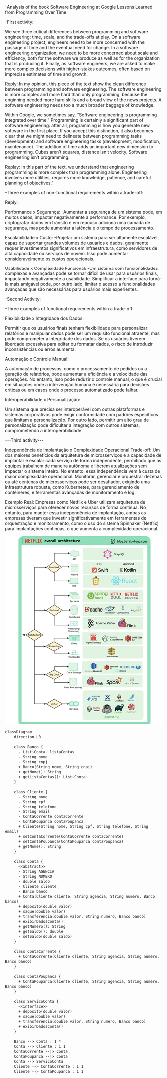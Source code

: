-Analysis of the book Software Engineering at Google Lessons Learned from Programming Over Time

-First activity:

We see three critical differences between programming and software engineering: time, scale, and the trade-offs at play. On a software engineering project, engineers need to be more concerned with the passage of time and the eventual need for change. In a software engineering organization, we need to be more concerned about scale and efficiency, both for the software we produce as well as for the organization that is producing it. Finally, as software engineers, we are asked to make more complex decisions with higher-stakes outcomes, often based on imprecise estimates of time and growth.

Reply: In my opinion, this piece of the text show the clean difference between programming and software engineering. The software engineering is more complex and more hard than only programming, because the enginning needed more hard skills and a broad view of the news projects. A software engineering needs too a much broader baggage of knowledge. 

Within Google, we sometimes say, “Software engineering is programming integrated over time.” Programming is certainly a significant part of software engineering: after all, programming is how you generate new software in the first place. If you accept this distinction, it also becomes clear that we might need to delineate between programming tasks (development) and software engineering tasks (development, modification, maintenance). The addition of time adds an important new dimension to programming. Cubes aren’t squares, distance isn’t velocity. Software engineering isn’t programming.

Replay: In this part of the text, we understand that engineering programming is more complex than programming alone. Engineering involves more utilities, requires more knowledge, patience, and careful planning of objectives."

-Three examples of non-functional requirements within a trade-off:

Reply: 

Performance x Segurança:
-Aumentar a segurança de um sistema pode, em muitos casos, impactar negativamente a performance. Por exemplo, criptografar dados em trânsito e em repouso adiciona uma camada de segurança, mas pode aumentar a latência e o tempo de processamento.


Escalabilidade x Custo:
-Projetar um sistema para ser altamente escalável, capaz de suportar grandes volumes de usuários e dados, geralmente requer investimentos significativos em infraestrutura, como servidores de alta capacidade ou serviços de nuvem. Isso pode aumentar consideravelmente os custos operacionais.


Usabilidade x Complexidade Funcional:
-Um sistema com funcionalidades complexas e avançadas pode se tornar difícil de usar para usuários finais, impactando negativamente a usabilidade. Simplificar a interface para torná-la mais amigável pode, por outro lado, limitar o acesso a funcionalidades avançadas que são necessárias para usuários mais experientes.

-Second Activity:

-Three examples of functional requirements within a trade-off:

Flexibilidade x Integridade dos Dados:

Permitir que os usuários finais tenham flexibilidade para personalizar relatórios e manipular dados pode ser um requisito funcional atraente, mas pode comprometer a integridade dos dados. Se os usuários tiverem liberdade excessiva para editar ou formatar dados, o risco de introduzir inconsistências ou erros aumenta.

Automação x Controle Manual:

A automação de processos, como o processamento de pedidos ou a geração de relatórios, pode aumentar a eficiência e a velocidade das operações. No entanto, isso pode reduzir o controle manual, o que é crucial em situações onde a intervenção humana é necessária para decisões críticas ou em casos onde o processo automatizado pode falhar.

Interoperabilidade x Personalização:

Um sistema que precisa ser interoperável com outras plataformas e sistemas corporativos pode exigir conformidade com padrões específicos que limitam a personalização. Por outro lado, permitir um alto grau de personalização pode dificultar a integração com outros sistemas, comprometendo a interoperabilidade.
 
 ---Third activity---
  
Independência de Implantação x Complexidade Operacional
Trade-off: Um dos maiores benefícios da arquitetura de microsserviços é a capacidade de implantar e escalar cada serviço de forma independente, permitindo que as equipes trabalhem de maneira autônoma e liberem atualizações sem impactar o sistema inteiro. No entanto, essa independência vem à custa de maior complexidade operacional. Monitorar, gerenciar e orquestrar dezenas ou até centenas de microsserviços pode ser desafiador, exigindo uma infraestrutura robusta, como Kubernetes, para gerenciamento de contêineres, e ferramentas avançadas de monitoramento e log.

Exemplo Real: Empresas como Netflix e Uber utilizam arquitetura de microsserviços para oferecer novos recursos de forma contínua. No entanto, para manter essa independência de implantação, ambas as empresas tiveram que investir significativamente em ferramentas de orquestração e monitoramento, como o uso do sistema Spinnaker (Netflix) para implantações contínuas, o que aumenta a complexidade operacional.

![alt text](<WhatsApp Image 2024-08-15 at 11.56.39.jpeg>)


```mermaid
classDiagram
    direction LR

    class Banco {
      - List~Conta~ listaContas
      - String nome
      - String cnpj
      + Banco(String nome, String cnpj)
      + getNome(): String
      + getListaContas(): List~Conta~
    }

    class Cliente {
      - String nome
      - String cpf
      - String telefone
      - String email
      - ContaCorrente contaCorrente
      - ContaPoupanca contaPoupanca
      + Cliente(String nome, String cpf, String telefone, String email)
      + setContaCorrente(ContaCorrente contaCorrente)
      + setContaPoupanca(ContaPoupanca contaPoupanca)
      + getNome(): String
    }

    class Conta {
      <<abstract>>
      - String AGENCIA
      - String NUMERO
      - double saldo
      - Cliente cliente
      - Banco banco
      + Conta(Cliente cliente, String agencia, String numero, Banco banco)
      + deposito(double valor)
      + saque(double valor)
      + transferencia(double valor, String numero, Banco banco)
      + exibirDadosConta()
      + getNumero(): String
      + getSaldo(): double
      - setSaldo(double saldo)
    }

    class ContaCorrente {
      + ContaCorrente(Cliente cliente, String agencia, String numero, Banco banco)
    }

    class ContaPoupanca {
      + ContaPoupanca(Cliente cliente, String agencia, String numero, Banco banco)
    }

    class ServicoConta {
      <<interface>>
      + deposito(double valor)
      + saque(double valor)
      + transferencia(double valor, String numero, Banco banco)
      + exibirDadosConta()
    }

    Banco --> Conta : 1 * 
    Conta --> Cliente : 1 1 
    ContaCorrente --|> Conta 
    ContaPoupanca --|> Conta 
    Conta --> ServicoConta
    Cliente --> ContaCorrente : 1 1
    Cliente --> ContaPoupanca : 1 1
```

